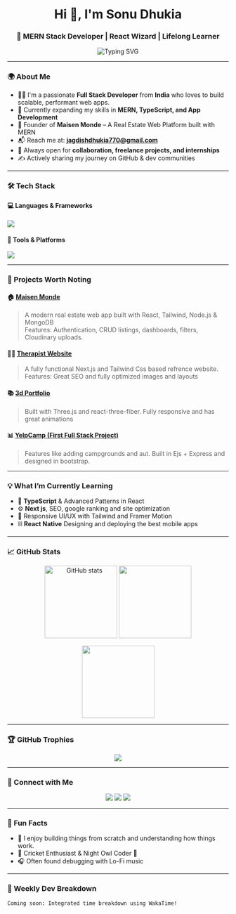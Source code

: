 <!-- GitHub Profile README for Sonu Dhukia -->

<h1 align="center">Hi 👋, I'm Sonu Dhukia</h1>
<h3 align="center">🚀 MERN Stack Developer | React Wizard | Lifelong Learner</h3>

<p align="center">
  <img src="https://readme-typing-svg.demolab.com?font=Fira+Code&duration=3000&pause=1000&center=true&vCenter=true&width=435&lines=Full+Stack+Web+Developer;MERN+Stack+Specialist;React+%2B+Node+Lover;Open+Source+Contributor;Lifelong+Learner" alt="Typing SVG" />
</p>

---

### 🌍 About Me

- 👨‍💻 I'm a passionate **Full Stack Developer** from **India** who loves to build scalable, performant web apps.
- 🧠 Currently expanding my skills in **MERN, TypeScript, and App Development**
- 🚀 Founder of **Maisen Monde** – A Real Estate Web Platform built with MERN
- 📬 Reach me at: **jagdishdhukia770@gmail.com**
- 🎯 Always open for **collaboration, freelance projects, and internships**
- ✍️ Actively sharing my journey on GitHub & dev communities

---

### 🛠️ Tech Stack

#### 💻 Languages & Frameworks
<p>
  <img src="https://skillicons.dev/icons?i=js,ts,html,css,react,nextjs,nodejs,express,mongodb,redux,tailwind" />
</p>

#### 🧰 Tools & Platforms
<p>
  <img src="https://skillicons.dev/icons?i=git,github,vscode,vercel,netlify,postman,firebase" />
</p>

---

### 🚀 Projects Worth Noting

#### 🏠 [Maisen Monde](https://github.com/Sonudhukia143/RealEstateWeb)
> A modern real estate web app built with React, Tailwind, Node.js & MongoDB  
> Features: Authentication, CRUD listings, dashboards, filters, Cloudinary uploads.

#### 👩‍⚕️ [Therapist Website](https://github.com/Sonudhukia143/therapist-website)
> A fully functional Next.js and Tailwind Css based refrence website.
> Features: Great SEO and fully optimized images and layouts

#### 📚 [3d Portfolio](https://github.com/Sonudhukia143/Portfolio)
> Built with Three.js and react-three-fiber.
> Fully responsive and has great animations

#### 📊 [YelpCamp (First Full Stack Project)](https://github.com/Sonudhukia143/YelpCamp)
> Features like adding campgrounds and aut. Built in Ejs + Express and designed in bootstrap.

---

### 💡 What I’m Currently Learning

- 🔗 **TypeScript** & Advanced Patterns in React
- ⚙️ **Next js**, SEO, google ranking and site optimization
- 📱 Responsive UI/UX with Tailwind and Framer Motion
- ⛓️ **React Native** Designing and deploying the best mobile apps

---

### 📈 GitHub Stats

<p align="center">
  <img src="https://github-readme-stats.vercel.app/api?username=Sonudhukia143&show_icons=true&theme=tokyonight&rank_icon=github" alt="GitHub stats" height="165" />
  <img src="https://github-readme-streak-stats.herokuapp.com?user=Sonudhukia143&theme=tokyonight&date_format=M%20j%5B%2C%20Y%5D" height="165" />
</p>

<p align="center">
  <img src="https://github-readme-stats.vercel.app/api/top-langs/?username=Sonudhukia143&layout=compact&theme=tokyonight" height="165" />
</p>

---

### 🏆 GitHub Trophies

<p align="center">
  <img src="https://github-profile-trophy.vercel.app/?username=Sonudhukia143&theme=tokyonight&no-bg=true&margin-w=10&rank=S,AAA,AA,A" />
</p>

---

### 🔗 Connect with Me

<p align="center">
  <a href="https://www.linkedin.com/in/sonu-dhukia-web770/" target="_blank"><img src="https://img.shields.io/badge/LinkedIn-%230077B5?style=for-the-badge&logo=linkedin&logoColor=white" /></a>
  <a href="mailto:jagdishdhukia770@gmail.com"><img src="https://img.shields.io/badge/Gmail-%23D14836?style=for-the-badge&logo=gmail&logoColor=white" /></a>
  <a href="https://github.com/Sonudhukia143"><img src="https://img.shields.io/badge/GitHub-%2312100E?style=for-the-badge&logo=github&logoColor=white" /></a>
</p>

---

### 📌 Fun Facts

- 🧩 I enjoy building things from scratch and understanding how things work.
- 🏏 Cricket Enthusiast & Night Owl Coder 🌙
- 🎧 Often found debugging with Lo-Fi music

---

### 📅 Weekly Dev Breakdown

<!--START_SECTION:waka-->
<!-- Replace with actual WakaTime or use GitHub Action -->
```text
Coming soon: Integrated time breakdown using WakaTime!

